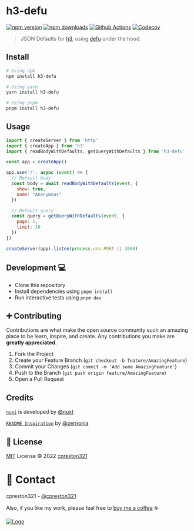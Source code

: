 # h3-defu

[![npm version][npm-version-src]][npm-version-href]
[![npm downloads][npm-downloads-src]][npm-downloads-href]
[![Github Actions][github-actions-src]][github-actions-href]
[![Codecov][codecov-src]][codecov-href]

> JSON Defaults for [h3](https://github.com/unjs/h3), using [defu](https://github.com/unjs/defu) under the hood.
## Install

```sh
# Using npm
npm install h3-defu

# Using yarn
yarn install h3-defu

# Using pnpm
pnpm install h3-defu
```

## Usage

```js
import { createServer } from 'http'
import { createApp } from 'h3'
import { readBodyWithDefaults, getQueryWithDefaults } from 'h3-defu'

const app = createApp()

app.use('/', async (event) => {
  // Default body
  const body = await readBodyWithDefaults(event, {
    show: true,
    name: "Anonymous"
  })

  // Default query
  const query = getQueryWithDefaults(event, {
    page: 1,
    limit: 10
  })
})

createServer(app).listen(process.env.PORT || 3000)
```

## Development 💻 

- Clone this repository
- Install dependencies using `pnpm install`
- Run interactive tests using `pnpm dev`

## ➕ Contributing

Contributions are what make the open source community such an amazing place to be learn, inspire, and create. Any contributions you make are **greatly appreciated**.

1. Fork the Project
2. Create your Feature Branch (`git checkout -b feature/AmazingFeature`)
3. Commit your Changes (`git commit -m 'Add some AmazingFeature'`)
4. Push to the Branch (`git push origin feature/AmazingFeature`)
5. Open a Pull Request

## Credits

[`nuxi`](https://v3.nuxtjs.org/api/commands/add/) is developed by [@nuxt](https://github.com/nuxt)

[`README Inspiration`](https://github.com/zernonia) by [@zernonia](https://github.com/zernonia)

## 📜 License

[MIT](./LICENSE) License © 2022 [cpreston321](https://github.com/cpreston321)

# 📧 Contact

cpreston321 - [@cpreston321](https://twitter.com/cpreston321)

Also, if you like my work, please feel free to [buy me a coffee](https://www.buymeacoffee.com/cpreston321) ☕️

<a href="https://www.buymeacoffee.com/cpreston321" target="_blank">
  <img src="https://www.buymeacoffee.com/assets/img/custom_images/yellow_img.png" alt="Logo" >
</a>

<!-- Badges -->
[npm-version-src]: https://img.shields.io/npm/v/h3-defu?style=flat-square
[npm-version-href]: https://npmjs.com/package/h3-defu

[npm-downloads-src]: https://img.shields.io/npm/dm/h3-defu?style=flat-square
[npm-downloads-href]: https://npmjs.com/package/h3-defu

[github-actions-src]: https://img.shields.io/github/workflow/status/kevinmarrec/h3-defu/CI
[github-actions-href]: https://github.com/kevinmarrec/h3-defu/actions?query=workflow%3Aci

[codecov-src]: https://img.shields.io/codecov/c/gh/kevinmarrec/h3-defu/main?style=flat-square
[codecov-href]: https://codecov.io/gh/kevinmarrec/h3-defu
